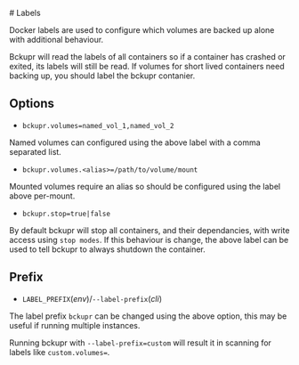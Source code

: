 # Labels

Docker labels are used to configure which volumes are backed up alone with additional behaviour.

Bckupr will read the labels of all containers so if a container has crashed or exited, its labels will still be read. If volumes for short lived containers need backing up, you should label the bckupr contanier.

## Options

* `bckupr.volumes=named_vol_1,named_vol_2`

Named volumes can configured using the above label with a comma separated list.

* `bckupr.volumes.<alias>=/path/to/volume/mount`

Mounted volumes require an alias so should be configured using the label above per-mount.

* `bckupr.stop=true|false`

By default bckupr will stop all containers, and their dependancies, with write access using `stop modes`. If this behaviour is change, the above label can be used to tell bckupr to always shutdown the container.

## Prefix

* `LABEL_PREFIX`(_env_)/`--label-prefix`(_cli_)

The label prefix `bckupr` can be changed using the above option, this may be useful if running multiple instances.

Running bckupr with `--label-prefix=custom` will result it in scanning for labels like `custom.volumes=`.
